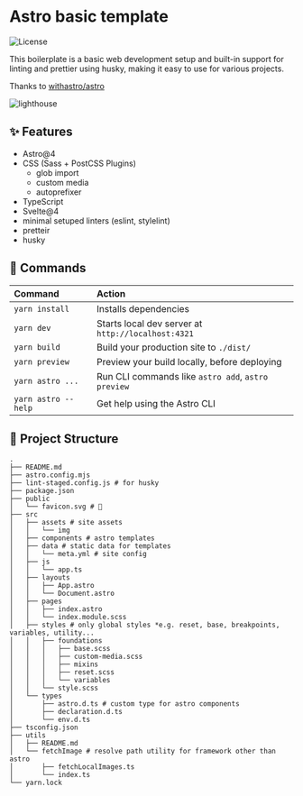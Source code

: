 # Astro basic template

![License](http://img.shields.io/badge/license-MIT-green.svg?style=flat)

This boilerplate is a basic web development setup and built-in support for linting and prettier using husky, making it easy to use for various projects.

Thanks to [withastro/astro](https://github.com/withastro/astro)

![lighthouse](https://user-images.githubusercontent.com/3760515/219935920-0b93b201-6f93-4416-8ab5-045b342e4499.png)

## ✨ Features

- Astro@4
- CSS (Sass + PostCSS Plugins)
  - glob import
  - custom media
  - autoprefixer
- TypeScript
- Svelte@4
- minimal setuped linters (eslint, stylelint)
- pretteir
- husky

## 🧞 Commands

| Command                | Action                                             |
| :--------------------- | :------------------------------------------------- |
| `yarn install`         | Installs dependencies                              |
| `yarn dev`             | Starts local dev server at `http://localhost:4321` |
| `yarn build`           | Build your production site to `./dist/`            |
| `yarn preview`         | Preview your build locally, before deploying       |
| `yarn astro ...`       | Run CLI commands like `astro add`, `astro preview` |
| `yarn astro --help`    | Get help using the Astro CLI                       |

## 🚀 Project Structure

```shell
.
├── README.md
├── astro.config.mjs
├── lint-staged.config.js # for husky
├── package.json
├── public
│   └── favicon.svg # 🚀
├── src
│   ├── assets # site assets
│   │   └── img
│   ├── components # astro templates
│   ├── data # static data for templates
│   │   └── meta.yml # site config
│   ├── js
│   │   └── app.ts
│   ├── layouts
│   │   ├── App.astro
│   │   └── Document.astro
│   ├── pages
│   │   ├── index.astro
│   │   └── index.module.scss
│   ├── styles # only global styles *e.g. reset, base, breakpoints, variables, utility...
│   │   ├── foundations
│   │   │   ├── base.scss
│   │   │   ├── custom-media.scss
│   │   │   ├── mixins
│   │   │   ├── reset.scss
│   │   │   └── variables
│   │   └── style.scss
│   └── types
│       ├── astro.d.ts # custom type for astro components
│       ├── declaration.d.ts
│       └── env.d.ts
├── tsconfig.json
├── utils
│   ├── README.md
│   └── fetchImage # resolve path utility for framework other than astro
│       ├── fetchLocalImages.ts
│       └── index.ts
└── yarn.lock
```
